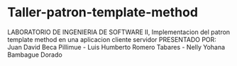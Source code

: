 # Taller-patron-template-method
LABORATORIO DE INGENIERIA DE SOFTWARE II, Implementacion del patron template method en una aplicacion cliente servidor PRESENTADO POR: Juan David Beca Pillimue - Luis Humberto Romero Tabares - Nelly Yohana Bambague Dorado
